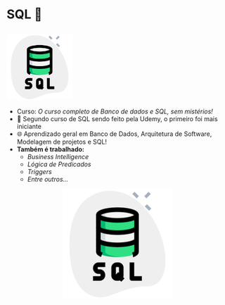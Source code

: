 # SQL :medal_sports: <p align = "right">
  <img src="git.icons/servidor-sql.png" width="150" title="SQL">
</p>

- Curso: *O curso completo de Banco de dados e SQL, sem mistérios!*
- :notebook: Segundo curso de SQL sendo feito pela Udemy, o primeiro foi mais iniciante
- :globe_with_meridians: Aprendizado geral em Banco de Dados, Arquitetura de Software, Modelagem de projetos e SQL!
- **Também é trabalhado:**
   - *Business Intelligence*
   - *Lógica de Predicados*
   - *Triggers*
   - *Entre outros...*


<p align = "center">
  <img src="git.icons/servidor-sql.png" width="250" title="SQL">
</p>
